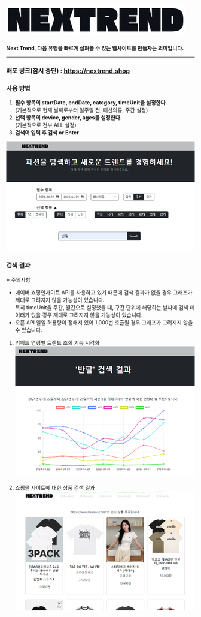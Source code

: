 # ![image](img/nextrend_logo.png)

<b>Next Trend, 다음 유행을 빠르게 살펴볼 수 있는 웹사이트를 만들자는 의미입니다.</b>

---

### 배포 링크(잠시 중단) : https://nextrend.shop


### 사용 방법

1. <b>필수 항목의 startDate, endDate, category, timeUnit을 설정한다.</b><br>
    (기본적으로 현재 날짜로부터 일주일 전, 패션의류, 주간 설정)
2. <b>선택 항목의 device, gender, ages를 설정한다.</b><br>
   (기본적으로 전부 ALL 설정)
3. <b>검색어 입력 후 검색 or Enter</b>

![image](img/readme_1.png)

### 검색 결과

※ 주의사항<br>
- 네이버 쇼핑인사이트 API를 사용하고 있기 때문에 검색 결과가 없을 경우 그래프가 제대로 그려지지 않을 가능성이 있습니다.<br>
특히 timeUnit을 주간, 월간으로 설정했을 때, 구간 단위에 해당하는 날짜에 검색 데이터가 없을 경우 제대로 그려지지 않을 가능성이 있습니다.
- 오픈 API 일일 허용량이 정해져 있어 1,000번 호출될 경우 그래프가 그려지지 않을 수 있습니다.

1) 키워드 연령별 트렌드 조회 기능 시각화
![image](img/readme_2.png)


2) 쇼핑몰 사이트에 대한 상품 검색 결과
   ![image](img/readme_3.png)
